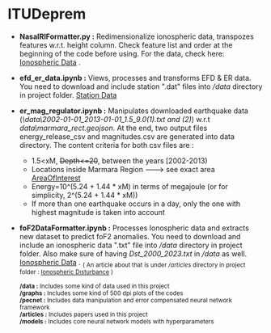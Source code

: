 # ITUDeprem
- **NasaIRIFormatter.py :** Redimensionalize ionospheric data, transpozes features w.r.t. height column. Check feature list and order at the beginning of the code before using. For the data, check here:  [Ionospheric Data](https://drive.google.com/drive/folders/1LKGH8AIc350Z0QEkC5Yr-pYMkvqsMnoW?usp=share_link) .
- **efd_er_data.ipynb :** Views, processes and transforms EFD & ER data. You need to download and include station ".dat" files into _/data_ directory in project folder. [Station Data](https://drive.google.com/drive/folders/1pVy-RE3VjO5KtezpMcaVnX1QcUKLBcC5?usp=share_link)
- **er_mag_regulator.ipynb :** Manipulates  downloaded earthquake data (_\data\2002-01-01_2013-01-01_1.5_9.0(1).txt and (2)_) w.r.t _data\marmara_rect.geojson_. At the end, two output files energy_release_csv and magnitudes.csv are generated into data directory. The content criteria for both csv files are :
     - 1.5<xM, ~~Depth<=20~~, between the years [2002-2013)
     - Locations inside Marmara Region ---> see exact area [AreaOfInterest](https://github.com/SrknMcT/ITUDeprem/blob/main/graphs/area-of-interest.jpg)
     - Energy=10^(5.24 + 1.44 * xM) in terms of megajoule (or for simplicity, 2^(5.24 + 1.44 * xM))
     - If more than one earthquake occurs in a day, only the one with highest magnitude is taken into account
- **foF2DataFormatter.ipynb :** Processes Ionospheric data and extracts new dataset to predict foF2 anomalies. You need to download and include an ionospheric data ".txt" file into _/data_ directory in project folder. Also make sure of having _Dst_2000_2023.txt_ in _/data_ as well. [Ionospheric Data](https://drive.google.com/drive/folders/1LKGH8AIc350Z0QEkC5Yr-pYMkvqsMnoW?usp=share_link) . <sub>( An article about that is under _/articles_ directory in project folder :  [Ionospheric Dısturbance]( https://github.com/SrknMcT/ITUDeprem/blob/main/articles/Ionospheric_foF2_disturbance_forecast.pdf) )</sub>

     <sub>**/data :** Includes some kind of data used in this project</sub><br><sub>**/graphs :** Includes some kind of 500 dpi plots of the codes</sub><br><sub>**/pecnet :** Includes data manipulation and error compensated neural network framework</sub><br><sub>**/articles :** Includes papers used in this project</sub><br><sub>**/models :** Includes core neural network models with hyperparameters</sub>    

